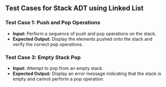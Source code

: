 ## Test Cases for Stack ADT using Linked List

### Test Case 1: Push and Pop Operations
- **Input:** Perform a sequence of push and pop operations on the stack.
- **Expected Output:** Display the elements pushed onto the stack and verify the correct pop operations.

### Test Case 3: Empty Stack Pop
- **Input:** Attempt to pop from an empty stack.
- **Expected Output:** Display an error message indicating that the stack is empty and cannot perform a pop operation.
